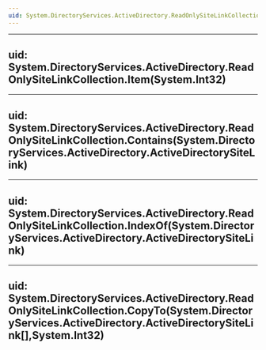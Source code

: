 ```yaml
---
uid: System.DirectoryServices.ActiveDirectory.ReadOnlySiteLinkCollection
---
```


---
uid: System.DirectoryServices.ActiveDirectory.ReadOnlySiteLinkCollection.Item(System.Int32)
---

---
uid: System.DirectoryServices.ActiveDirectory.ReadOnlySiteLinkCollection.Contains(System.DirectoryServices.ActiveDirectory.ActiveDirectorySiteLink)
---

---
uid: System.DirectoryServices.ActiveDirectory.ReadOnlySiteLinkCollection.IndexOf(System.DirectoryServices.ActiveDirectory.ActiveDirectorySiteLink)
---

---
uid: System.DirectoryServices.ActiveDirectory.ReadOnlySiteLinkCollection.CopyTo(System.DirectoryServices.ActiveDirectory.ActiveDirectorySiteLink[],System.Int32)
---
